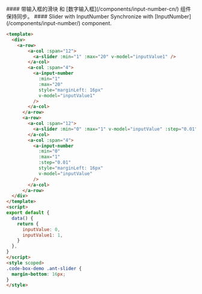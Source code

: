 <cn>
#### 带输入框的滑块
和 [数字输入框](/components/input-number-cn/) 组件保持同步。
</cn>

<us>
#### Slider with InputNumber
Synchronize with [InputNumber](/components/input-number/) component.
</us>

```html
<template>
  <div>
    <a-row>
        <a-col :span="12">
          <a-slider :min="1" :max="20" v-model="inputValue1" />
        </a-col>
        <a-col :span="4">
          <a-input-number
            :min="1"
            :max="20"
            style="marginLeft: 16px"
            v-model="inputValue1"
          />
        </a-col>
      </a-row>
      <a-row>
        <a-col :span="12">
          <a-slider :min="0" :max="1" v-model="inputValue" :step="0.01" />
        </a-col>
        <a-col :span="4">
          <a-input-number
            :min="0"
            :max="1"
            :step="0.01"
            style="marginLeft: 16px"
            v-model="inputValue"
          />
        </a-col>
      </a-row>
  </div>
</template>
<script>
export default {
  data() {
    return {
      inputValue: 0,
      inputValue1: 1,
    }
  },
}
</script>
<style scoped>
.code-box-demo .ant-slider {
  margin-bottom: 16px;
}
</style>
```

